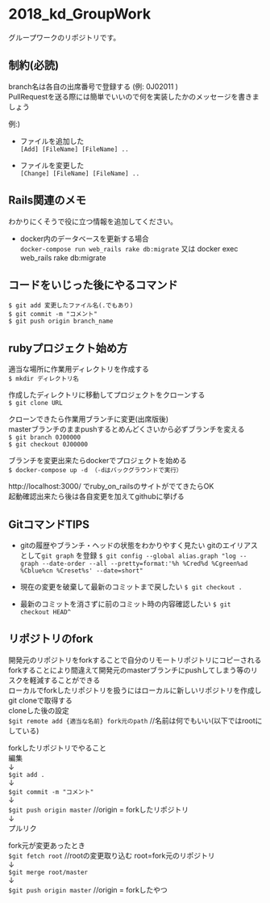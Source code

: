 ﻿# 2018_kd_GroupWork
グループワークのリポジトリです。

## 制約(必読)  
branch名は各自の出席番号で登録する (例: 0J02011 )  
PullRequestを送る際には簡単でいいので何を実装したかのメッセージを書きましょう  

例:)  
* ファイルを追加した  
`[Add] [FileName] [FileName] ..`  

* ファイルを変更した  
`[Change] [FileName] [FileName] ..`  

## Rails関連のメモ  
わかりにくそうで役に立つ情報を追加してください。  
* docker内のデータベースを更新する場合  
`docker-compose run web_rails rake db:migrate` 又は docker exec web_rails rake db:migrate

## コードをいじった後にやるコマンド  
```
$ git add 変更したファイル名(.でもあり)  
$ git commit -m "コメント"  
$ git push origin branch_name  
```

## rubyプロジェクト始め方

適当な場所に作業用ディレクトリを作成する  
`$ mkdir ディレクトリ名`  

作成したディレクトリに移動してプロジェクトをクローンする  
`$ git clone URL`  

クローンできたら作業用ブランチに変更(出席版後)  
masterブランチのままpushするとめんどくさいから必ずブランチを変える  
`$ git branch 0J00000`  
`$ git checkout 0J00000`  

ブランチを変更出来たらdockerでプロジェクトを始める  
`$ docker-compose up -d （-dはバックグラウンドで実行）`  

http://localhost:3000/ でruby_on_railsのサイトがでてきたらOK  
起動確認出来たら後は各自変更を加えてgithubに挙げる  

## GitコマンドTIPS

* gitの履歴やブランチ・ヘッドの状態をわかりやすく見たい
gitのエイリアスとして``` git graph ``` を登録
` $ git config --global alias.graph "log --graph --date-order --all --pretty=format:'%h %Cred%d %Cgreen%ad %Cblue%cn %Creset%s' --date=short" `

* 現在の変更を破棄して最新のコミットまで戻したい
` $ git checkout . `

* 最新のコミットを消さずに前のコミット時の内容確認したい
` $ git checkout HEAD^ `

## リポジトリのfork
開発元のリポジトリをforkすることで自分のリモートリポジトリにコピーされる  
forkすることにより間違えて開発元のmasterブランチにpushしてしまう等のリスクを軽減することができる  
ローカルでforkしたリポジトリを扱うにはローカルに新しいリポジトリを作成しgit cloneで取得する  
cloneした後の設定  
`$git remote add {適当な名前} fork元のpath` //名前は何でもいい(以下ではrootにしている)  


forkしたリポジトリでやること  
編集  
↓  
`$git add .`  
↓  
`$git commit -m "コメント"`  
↓  
`$git push origin master` //origin = forkしたリポジトリ  
↓  
プルリク  

fork元が変更あったとき  
`$git fetch root` //rootの変更取り込む root=fork元のリポジトリ  
↓  
`$git merge root/master`  
↓  
`$git push origin master` //origin = forkしたやつ  
